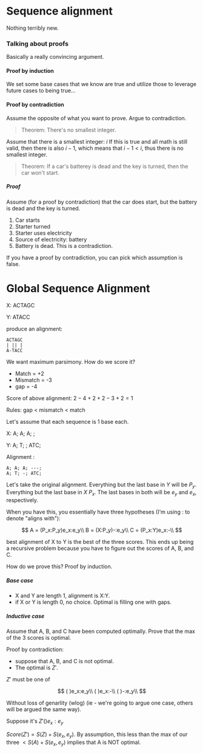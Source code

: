 Sequence alignment
===========

Nothing terribly new. 

### Talking about proofs

Basically a really convincing argument.

#### Proof by induction

We set some base cases that we know are true and utilize those to leverage future
cases to being true...

#### Proof by contradiction

Assume the opposite of what you want to prove. Argue to contradiction.

> Theorem: There's no smallest integer.

Assume that there is a smallest integer: $i$
If this is true and all math is still valid, then there is also $i - 1$, 
which means that $i - 1 < i$, thus there is no smallest integer.

> Theorem: If a car's batterey is dead and the key is turned, then the car
won't start.

##### Proof

Assume (for a proof by contradiction) that the car does start, but the 
battery is dead and the key is turned. 

1. Car starts
2. Starter turned
3. Starter uses electricity
4. Source of electricity: battery
5. Battery is dead. This is a contradiction.

If you have a proof by contradiction, you can pick which assumption is false. 

Global Sequence Alignment
========

X: ACTAGC

Y: ATACC

produce an alignment:

```
ACTAGC
| || |
A-TACC
```

We want maximum parsimony. How do we score it?

 - Match = +2
 - Mismatch = -3
 - gap = -4 

Score of above alignment: $2 - 4 + 2 + 2 - 3 + 2 = 1$

Rules: gap < mismatch < match

Let's assume that each sequence is 1 base each.

X: A; A; A;    ;

Y: A; T;  ; ATC;

Alignment :

```
A; A; A; ---;
A; T; -; ATC;
```

Let's take the original alignment. Everything but the last base in $Y$ will be $P_y$.
Everything but the last base in $X$ $P_x$. The last bases in both will be $e_y$ and 
$e_x$, respectively.

When you have this, you essentially have three hypotheses (I'm using $:$ to denote
"aligns with"):

$$
A = (P_x:P_y)e_x:e_y\\
B = (X:P_y)-:e_y\\
C = (P_x:Y)e_x:-\\
$$

best alignment of X to Y is the best of the three scores. This ends up being a 
recursive problem because you have to figure out the scores of A, B, and C. 

How do we prove this? Proof by induction.

##### Base case

 - X and Y are length 1, alignment is X:Y.
 - if X or Y is length $0$, no choice. Optimal is filling one with gaps.

##### Inductive case

Assume that A, B, and C have been computed optimally. Prove that the max of the 
3 scores is optimal.

Proof by contradiction: 

 - suppose that A, B, and C is not optimal. 
 - The optimal is $Z'$.
 
$Z'$ must be one of 
 
$$
( )e_x:e_y\\
( )e_x:-\\
( )-:e_y\\
$$

Without loss of genarlity (wlog) (ie - we're going to argue one case, others
will be argued the same way).

Suppose it's $Z'()e_x:e_y$

$Score(Z') = S(Z) + S(e_x, e_y)$. By assumption, this less than the max of our three
$< S(A) + S(e_x, e_y)$ implies that A is NOT optimal.

